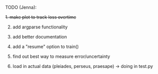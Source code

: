 TODO (Jenna):

~~1. make plot to track loss overtime~~

2. add argparse functionality 

3. add better documentation 

4. add a "resume" option to train()

5. find out best way to measure error/uncertainty 

6. load in actual data (pleiades, perseus, praesape) -> doing in test.py
